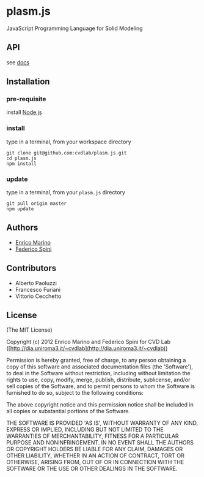# plasm.js

JavaScript Programming Language for Solid Modeling

## API

see [docs](https://github.com/cvdlab/plasm.js/blob/master/docs/Readme.md)

## Installation

### pre-requisite

install [Node.js](http://nodejs.org/)

### install

type in a terminal, from your workspace directory

```
git clone git@github.com:cvdlab/plasm.js.git
cd plasm.js
npm install 
```

### update

type in a terminal, from your `plasm.js` directory

```
git pull origin master
npm update
```

## Authors

- [Enrico Marino](http://onirame.com)
- [Federico Spini](http://federicospini.com)

## Contributors

- Alberto Paoluzzi
- Francesco Furiani
- Vittorio Cecchetto

## License

(The MIT License)

Copyright (c) 2012 Enrico Marino and Federico Spini for CVD Lab ([http://dia.uniroma3.it/~cvdlab](http://dia.uniroma3.it/~cvdlab))

Permission is hereby granted, free of charge, to any person obtaining
a copy of this software and associated documentation files (the
'Software'), to deal in the Software without restriction, including
without limitation the rights to use, copy, modify, merge, publish,
distribute, sublicense, and/or sell copies of the Software, and to
permit persons to whom the Software is furnished to do so, subject to
the following conditions:

The above copyright notice and this permission notice shall be
included in all copies or substantial portions of the Software.

THE SOFTWARE IS PROVIDED 'AS IS', WITHOUT WARRANTY OF ANY KIND,
EXPRESS OR IMPLIED, INCLUDING BUT NOT LIMITED TO THE WARRANTIES OF
MERCHANTABILITY, FITNESS FOR A PARTICULAR PURPOSE AND NONINFRINGEMENT.
IN NO EVENT SHALL THE AUTHORS OR COPYRIGHT HOLDERS BE LIABLE FOR ANY
CLAIM, DAMAGES OR OTHER LIABILITY, WHETHER IN AN ACTION OF CONTRACT,
TORT OR OTHERWISE, ARISING FROM, OUT OF OR IN CONNECTION WITH THE
SOFTWARE OR THE USE OR OTHER DEALINGS IN THE SOFTWARE.
